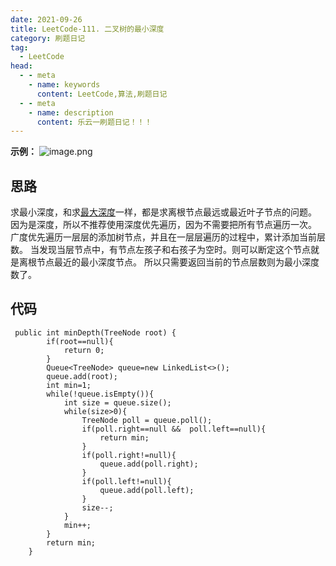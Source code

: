 ```yaml
---
date: 2021-09-26
title: LeetCode-111. 二叉树的最小深度
category: 刷题日记
tag:
  - LeetCode
head:
  - - meta
    - name: keywords
      content: LeetCode,算法,刷题日记
  - - meta
    - name: description
      content: 乐云一刷题日记！！！
---
```

**示例：**
![image.png](https://leyuna-blog-img.oss-cn-hangzhou.aliyuncs.com/image/2021-09-26/image.png)
## 思路
求最小深度，和求[最大深度](https://leyuna.xyz/#/blog?blogId=25)一样，都是求离根节点最远或最近叶子节点的问题。
因为是深度，所以不推荐使用深度优先遍历，因为不需要把所有节点遍历一次。
广度优先遍历一层层的添加树节点，并且在一层层遍历的过程中，累计添加当前层数。
当发现当层节点中，有节点左孩子和右孩子为空时。则可以断定这个节点就是离根节点最近的最小深度节点。
所以只需要返回当前的节点层数则为最小深度数了。
## 代码
```
 public int minDepth(TreeNode root) {
        if(root==null){
            return 0;
        }
        Queue<TreeNode> queue=new LinkedList<>();
        queue.add(root);
        int min=1;
        while(!queue.isEmpty()){
            int size = queue.size();
            while(size>0){
                TreeNode poll = queue.poll();
                if(poll.right==null &&  poll.left==null){
                    return min;
                }
                if(poll.right!=null){
                    queue.add(poll.right);
                }
                if(poll.left!=null){
                    queue.add(poll.left);
                }
                size--;
            }
            min++;
        }
        return min;
    }
```
